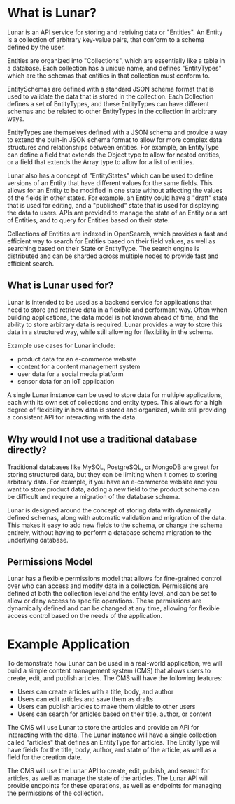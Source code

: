 # What is Lunar?

Lunar is an API service for storing and retriving data or "Entities". An Entity is a collection of arbitrary key-value
pairs, that conform to a schema defined by the user.

Entities are organized into "Collections", which are essentially like a table in a database. Each collection has a unique
name, and defines "EntityTypes" which are the schemas that entities in that collection must conform to.

EntitySchemas are defined with a standard JSON schema format that is used to validate the data that is stored in the
collection. Each Collection defines a set of EntityTypes, and these EntityTypes can have different schemas and be related
to other EntityTypes in the collection in arbitrary ways.

EntityTypes are themselves defined with a JSON schema and provide a way to extend the built-in JSON schema format to allow
for more complex data structures and relationships between entities. For example, an EntityType can define a field that
extends the Object type to allow for nested entities, or a field that extends the Array type to allow for a list of
entities.

Lunar also has a concept of "EntityStates" which can be used to define versions of an Entity that have different values
for the same fields. This allows for an Entity to be modified in one state without affecting the values of the fields in
other states. For example, an Entity could have a "draft" state that is used for editing, and a "published" state that is
used for displaying the data to users. APIs are provided to manage the state of an Entity or a set of Entities, and to
query for Entities based on their state.

Collections of Entities are indexed in OpenSearch, which provides a fast and efficient way to search for Entities based on
their field values, as well as searching based on their State or EntityType. The search engine is distributed and can be
sharded across multiple nodes to provide fast and efficient search.

## What is Lunar used for?

Lunar is intended to be used as a backend service for applications that need to store and retrieve data in a flexible and
performant way. Often when building applications, the data model is not known ahead of time, and the ability to store
arbitrary data is required. Lunar provides a way to store this data in a structured way, while still allowing for
flexibility in the schema.

Example use cases for Lunar include:

- product data for an e-commerce website
- content for a content management system
- user data for a social media platform
- sensor data for an IoT application

A single Lunar instance can be used to store data for multiple applications, each with its own set of collections and
entity types. This allows for a high degree of flexibility in how data is stored and organized, while still providing a
consistent API for interacting with the data.

## Why would I not use a traditional database directly?

Traditional databases like MySQL, PostgreSQL, or MongoDB are great for storing structured data, but they can be limiting
when it comes to storing arbitrary data. For example, if you have an e-commerce website and you want to store product data,
adding a new field to the product schema can be difficult and require a migration of the database schema.

Lunar is designed around the concept of storing data with dynamically defined schemas, along with automatic validation and
migration of the data. This makes it easy to add new fields to the schema, or change the schema entirely, without having to
perform a database schema migration to the underlying database.

## Permissions Model

Lunar has a flexible permissions model that allows for fine-grained control over who can access and modify data in a
collection. Permissions are defined at both the collection level and the entity level, and can be set to allow or deny
access to specific operations. These permissions are dynamically defined and can be changed at any time, allowing for
flexible access control based on the needs of the application.

# Example Application

To demonstrate how Lunar can be used in a real-world application, we will build a simple content management system (CMS)
that allows users to create, edit, and publish articles. The CMS will have the following features:

- Users can create articles with a title, body, and author
- Users can edit articles and save them as drafts
- Users can publish articles to make them visible to other users
- Users can search for articles based on their title, author, or content

The CMS will use Lunar to store the articles and provide an API for interacting with the data. The Lunar instance will
have a single collection called "articles" that defines an EntityType for articles. The EntityType will have fields for the
title, body, author, and state of the article, as well as a field for the creation date.

The CMS will use the Lunar API to create, edit, publish, and search for articles, as well as manage the state of the
articles. The Lunar API will provide endpoints for these operations, as well as endpoints for managing the permissions of
the collection.
